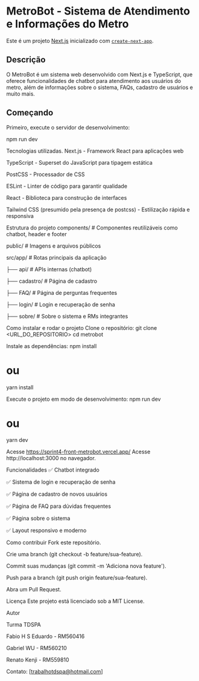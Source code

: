 # MetroBot - Sistema de Atendimento e Informações do Metro

Este é um projeto [Next.js](https://nextjs.org/) inicializado com [`create-next-app`](https://nextjs.org/docs/app/api-reference/create-next-app).

## Descrição

O MetroBot é um sistema web desenvolvido com Next.js e TypeScript, que oferece funcionalidades de chatbot para atendimento aos usuários do metro, além de informações sobre o sistema, FAQs, cadastro de usuários e muito mais.

## Começando

Primeiro, execute o servidor de desenvolvimento:

npm run dev

Tecnologias utilizadas.
Next.js - Framework React para aplicações web

TypeScript - Superset do JavaScript para tipagem estática

PostCSS - Processador de CSS

ESLint - Linter de código para garantir qualidade

React - Biblioteca para construção de interfaces

Tailwind CSS (presumido pela presença de postcss) - Estilização rápida e responsiva

Estrutura do projeto
components/       # Componentes reutilizáveis como chatbot, header e footer

public/           # Imagens e arquivos públicos

src/app/          # Rotas principais da aplicação

  ├── api/        # APIs internas (chatbot)
  
  ├── cadastro/   # Página de cadastro
  
  ├── FAQ/        # Página de perguntas frequentes
  
  ├── login/      # Login e recuperação de senha
  
  ├── sobre/      # Sobre o sistema e RMs integrantes

Como instalar e rodar o projeto
Clone o repositório:
git clone <URL_DO_REPOSITORIO>
cd metrobot

Instale as dependências:
npm install
# ou
yarn install

Execute o projeto em modo de desenvolvimento:
npm run dev
# ou
yarn dev

Acesse https://sprint4-front-metrobot.vercel.app/
Acesse http://localhost:3000 no navegador.

Funcionalidades
✅ Chatbot integrado

✅ Sistema de login e recuperação de senha

✅ Página de cadastro de novos usuários

✅ Página de FAQ para dúvidas frequentes

✅ Página sobre o sistema

✅ Layout responsivo e moderno

Como contribuir
Fork este repositório.

Crie uma branch (git checkout -b feature/sua-feature).

Commit suas mudanças (git commit -m 'Adiciona nova feature').

Push para a branch (git push origin feature/sua-feature).

Abra um Pull Request.

Licença
Este projeto está licenciado sob a MIT License.

Autor

Turma TDSPA

Fabio H S Eduardo - RM560416

Gabriel WU - RM560210

Renato Kenji - RM559810

Contato: [trabalhotdspa@hotmail.com]

